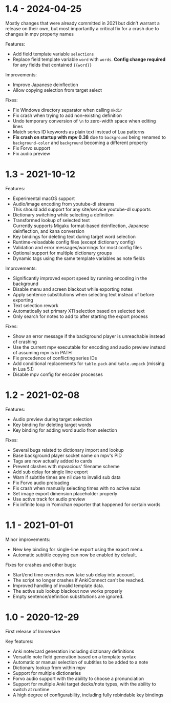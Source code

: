 # 1.4 - 2024-04-25

Mostly changes that were already committed in 2021 but didn't warrant a release on their own,
but most importantly a critical fix for a crash due to changes in mpv property names

Features:
- Add field template variable `selections`
- Replace field template variable `word` with `words`.
  **Config change required** for any fields that contained `{{word}}`

Improvements:
- Improve Japanese deinflection
- Allow copying selection from target select

Fixes:
- Fix Windows directory separator when calling `mkdir`
- Fix crash when trying to add non-existing definition
- Undo temporary conversion of `\n` to zero-width space when editing lines
- Match series ID keywords as plain text instead of Lua patterns
- **Fix crash on startup with mpv 0.38** due to `background` being renamed to `background-color`
  and `background` becoming a different property
- Fix Forvo support
- Fix audio preview

# 1.3 - 2021-10-12

Features:
- Experimental macOS support
- Audio/image encoding from youtube-dl streams  
  This should add support for any site/service youtube-dl supports
- Dictionary switching while selecting a definition
- Transformed lookup of selected text  
  Currently supports Migaku format-based deinflection, Japanese deinflection, and kana conversion
- Key bindings for deleting text during target word selection
- Runtime-reloadable config files (except dictionary config)
- Validation and error messages/warnings for most config files
- Optional support for multiple dictionary groups
- Dynamic tags using the same template variables as note fields

Improvements:
- Significantly improved export speed by running encoding in the background
- Disable menu and screen blackout while exporting notes
- Apply sentence substitutions when selecting text instead of before exporting
- Text selection rework
- Automatically set primary X11 selection based on selected text
- Only search for notes to add to after starting the export process

Fixes:
- Show an error message if the background player is unreachable instead of crashing
- Use the current mpv executable for encoding and audio preview instead of assuming mpv is in PATH
- Fix precedence of conflicting series IDs
- Add conditional replacements for `table.pack` and `table.unpack` (missing in Lua 5.1)
- Disable mpv config for encoder processes

# 1.2 - 2021-02-08

Features:
- Audio preview during target selection
- Key binding for deleting target words
- Key binding for adding word audio from selection

Fixes:
- Several bugs related to dictionary import and lookup
- Base background player socket name on mpv's PID
- Tags are now actually added to cards
- Prevent clashes with mpvacious' filename scheme
- Add sub delay for single line export
- Warn if subtitle times are nil due to invalid sub data
- Fix Forvo audio preloading
- Fix crash when manually selecting times with no active subs
- Set image export dimension placeholder properly
- Use active track for audio preview
- Fix infinite loop in Yomichan exporter that happened for certain words

# 1.1 - 2021-01-01

Minor improvements:
- New key binding for single-line export using the export menu.
- Automatic subtitle copying can now be enabled by default.

Fixes for crashes and other bugs:
- Start/end time overrides now take sub delay into account.
- The script no longer crashes if AnkiConnect can't be reached.
- Improved handling of invalid template data.
- The active sub lookup blackout now works properly
- Empty sentence/definition substitutions are ignored.

# 1.0 - 2020-12-29

First release of Immersive

Key features:
- Anki note/card generation including dictionary definitions
- Versatile note field generation based on a template syntax
- Automatic or manual selection of subtitles to be added to a note
- Dictionary lookup from within mpv
- Support for multiple dictionaries
- Forvo audio support with the ability to choose a pronunciation
- Support for multiple Anki target decks/note types, with the ability to switch at runtime
- A high degree of configurability, including fully rebindable key bindings
